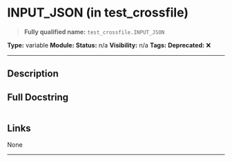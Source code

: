 # INPUT_JSON (in test_crossfile)
> **Fully qualified name:** `test_crossfile.INPUT_JSON`

**Type:** variable
**Module:** 
**Status:** n/a
**Visibility:** n/a
**Tags:** 
**Deprecated:** ❌

---

## Description


## Full Docstring
```

```

## Links
None

---
